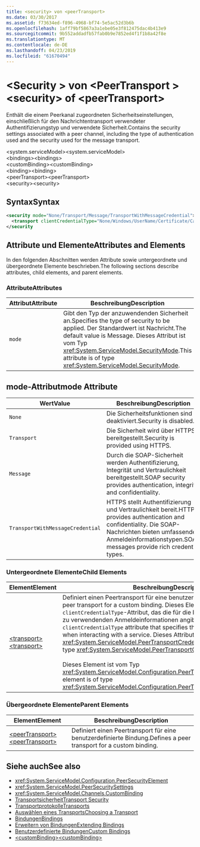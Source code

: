 ```yaml
---
title: <security> von <peerTransport>
ms.date: 03/30/2017
ms.assetid: f73634ed-f896-4968-bf74-5e5ac52d3b6b
ms.openlocfilehash: 1aff79bf5867a3a1ebe05e3f812475dac4b413e9
ms.sourcegitcommit: 9b552addadfb57fab0b9e7852ed4f1f1b8a42f8e
ms.translationtype: MT
ms.contentlocale: de-DE
ms.lasthandoff: 04/23/2019
ms.locfileid: "61670494"
---
```

# <a name="security-of-peertransport"></a><span data-ttu-id="1b972-102">\<Security > von \<PeerTransport ></span><span class="sxs-lookup"><span data-stu-id="1b972-102">\<security> of \<peerTransport></span></span>
<span data-ttu-id="1b972-103">Enthält die einem Peerkanal zugeordneten Sicherheitseinstellungen, einschließlich für den Nachrichtentransport verwendeter Authentifizierungstyp und verwendete Sicherheit.</span><span class="sxs-lookup"><span data-stu-id="1b972-103">Contains the security settings associated with a peer channel, including the type of authentication used and the security used for the message transport.</span></span>  
  
 <span data-ttu-id="1b972-104">\<system.serviceModel></span><span class="sxs-lookup"><span data-stu-id="1b972-104">\<system.serviceModel></span></span>  
<span data-ttu-id="1b972-105">\<bindings></span><span class="sxs-lookup"><span data-stu-id="1b972-105">\<bindings></span></span>  
<span data-ttu-id="1b972-106">\<customBinding></span><span class="sxs-lookup"><span data-stu-id="1b972-106">\<customBinding></span></span>  
<span data-ttu-id="1b972-107">\<binding></span><span class="sxs-lookup"><span data-stu-id="1b972-107">\<binding></span></span>  
<span data-ttu-id="1b972-108">\<peerTransport></span><span class="sxs-lookup"><span data-stu-id="1b972-108">\<peerTransport></span></span>  
<span data-ttu-id="1b972-109">\<security></span><span class="sxs-lookup"><span data-stu-id="1b972-109">\<security></span></span>  
  
## <a name="syntax"></a><span data-ttu-id="1b972-110">Syntax</span><span class="sxs-lookup"><span data-stu-id="1b972-110">Syntax</span></span>  
  
```xml  
<security mode="None/Transport/Message/TransportWithMessageCredential">
  <transport clientCredentialType="None/Windows/UserName/Certificate/CardSpace" />
</security
```  
  
## <a name="attributes-and-elements"></a><span data-ttu-id="1b972-111">Attribute und Elemente</span><span class="sxs-lookup"><span data-stu-id="1b972-111">Attributes and Elements</span></span>  
 <span data-ttu-id="1b972-112">In den folgenden Abschnitten werden Attribute sowie untergeordnete und übergeordnete Elemente beschrieben.</span><span class="sxs-lookup"><span data-stu-id="1b972-112">The following sections describe attributes, child elements, and parent elements.</span></span>  
  
### <a name="attributes"></a><span data-ttu-id="1b972-113">Attribute</span><span class="sxs-lookup"><span data-stu-id="1b972-113">Attributes</span></span>  
  
|<span data-ttu-id="1b972-114">Attribut</span><span class="sxs-lookup"><span data-stu-id="1b972-114">Attribute</span></span>|<span data-ttu-id="1b972-115">Beschreibung</span><span class="sxs-lookup"><span data-stu-id="1b972-115">Description</span></span>|  
|---------------|-----------------|  
|`mode`|<span data-ttu-id="1b972-116">Gibt den Typ der anzuwendenden Sicherheit an.</span><span class="sxs-lookup"><span data-stu-id="1b972-116">Specifies the type of security to be applied.</span></span> <span data-ttu-id="1b972-117">Der Standardwert ist Nachricht.</span><span class="sxs-lookup"><span data-stu-id="1b972-117">The default value is Message.</span></span> <span data-ttu-id="1b972-118">Dieses Attribut ist vom Typ <xref:System.ServiceModel.SecurityMode>.</span><span class="sxs-lookup"><span data-stu-id="1b972-118">This attribute is of type <xref:System.ServiceModel.SecurityMode>.</span></span>|  
  
## <a name="mode-attribute"></a><span data-ttu-id="1b972-119">mode-Attribut</span><span class="sxs-lookup"><span data-stu-id="1b972-119">mode Attribute</span></span>  
  
|<span data-ttu-id="1b972-120">Wert</span><span class="sxs-lookup"><span data-stu-id="1b972-120">Value</span></span>|<span data-ttu-id="1b972-121">Beschreibung</span><span class="sxs-lookup"><span data-stu-id="1b972-121">Description</span></span>|  
|-----------|-----------------|  
|`None`|<span data-ttu-id="1b972-122">Die Sicherheitsfunktionen sind deaktiviert.</span><span class="sxs-lookup"><span data-stu-id="1b972-122">Security is disabled.</span></span>|  
|`Transport`|<span data-ttu-id="1b972-123">Die Sicherheit wird über HTTPS bereitgestellt.</span><span class="sxs-lookup"><span data-stu-id="1b972-123">Security is provided using HTTPS.</span></span>|  
|`Message`|<span data-ttu-id="1b972-124">Durch die SOAP-Sicherheit werden Authentifizierung, Integrität und Vertraulichkeit bereitgestellt.</span><span class="sxs-lookup"><span data-stu-id="1b972-124">SOAP security provides authentication, integrity and confidentiality.</span></span>|  
|`TransportWithMessageCredential`|<span data-ttu-id="1b972-125">HTTPS stellt Authentifizierung und Vertraulichkeit bereit.</span><span class="sxs-lookup"><span data-stu-id="1b972-125">HTTPS provides authentication and confidentiality.</span></span> <span data-ttu-id="1b972-126">Die SOAP-Nachrichten bieten umfassende Anmeldeinformationstypen.</span><span class="sxs-lookup"><span data-stu-id="1b972-126">SOAP messages provide rich credential types.</span></span>|  
  
### <a name="child-elements"></a><span data-ttu-id="1b972-127">Untergeordnete Elemente</span><span class="sxs-lookup"><span data-stu-id="1b972-127">Child Elements</span></span>  
  
|<span data-ttu-id="1b972-128">Element</span><span class="sxs-lookup"><span data-stu-id="1b972-128">Element</span></span>|<span data-ttu-id="1b972-129">Beschreibung</span><span class="sxs-lookup"><span data-stu-id="1b972-129">Description</span></span>|  
|-------------|-----------------|  
|[<span data-ttu-id="1b972-130">\<transport></span><span class="sxs-lookup"><span data-stu-id="1b972-130">\<transport></span></span>](../../../../../docs/framework/configure-apps/file-schema/wcf/transport-of-peertransport.md)|<span data-ttu-id="1b972-131">Definiert einen Peertransport für eine benutzerdefinierte Bindung.</span><span class="sxs-lookup"><span data-stu-id="1b972-131">Defines a peer transport for a custom binding.</span></span> <span data-ttu-id="1b972-132">Dieses Element enthält ein `clientCredentialType`-Attribut, das die für die Interaktion mit einem Dienst zu verwendenden Anmeldeinformationen angibt.</span><span class="sxs-lookup"><span data-stu-id="1b972-132">This element has a `clientCredentialType` attribute that specifies the credentials to be used when interacting with a service.</span></span> <span data-ttu-id="1b972-133">Dieses Attribut ist vom Typ <xref:System.ServiceModel.PeerTransportCredentialType>.</span><span class="sxs-lookup"><span data-stu-id="1b972-133">This attribute is of type <xref:System.ServiceModel.PeerTransportCredentialType>.</span></span><br /><br /> <span data-ttu-id="1b972-134">Dieses Element ist vom Typ <xref:System.ServiceModel.Configuration.PeerTransportSecurityElement>.</span><span class="sxs-lookup"><span data-stu-id="1b972-134">This element is of type <xref:System.ServiceModel.Configuration.PeerTransportSecurityElement>.</span></span>|  
  
### <a name="parent-elements"></a><span data-ttu-id="1b972-135">Übergeordnete Elemente</span><span class="sxs-lookup"><span data-stu-id="1b972-135">Parent Elements</span></span>  
  
|<span data-ttu-id="1b972-136">Element</span><span class="sxs-lookup"><span data-stu-id="1b972-136">Element</span></span>|<span data-ttu-id="1b972-137">Beschreibung</span><span class="sxs-lookup"><span data-stu-id="1b972-137">Description</span></span>|  
|-------------|-----------------|  
|[<span data-ttu-id="1b972-138">\<peerTransport></span><span class="sxs-lookup"><span data-stu-id="1b972-138">\<peerTransport></span></span>](../../../../../docs/framework/configure-apps/file-schema/wcf/peertransport.md)|<span data-ttu-id="1b972-139">Definiert einen Peertransport für eine benutzerdefinierte Bindung.</span><span class="sxs-lookup"><span data-stu-id="1b972-139">Defines a peer transport for a custom binding.</span></span>|  
  
## <a name="see-also"></a><span data-ttu-id="1b972-140">Siehe auch</span><span class="sxs-lookup"><span data-stu-id="1b972-140">See also</span></span>

- <xref:System.ServiceModel.Configuration.PeerSecurityElement>
- <xref:System.ServiceModel.PeerSecuritySettings>
- <xref:System.ServiceModel.Channels.CustomBinding>
- [<span data-ttu-id="1b972-141">Transportsicherheit</span><span class="sxs-lookup"><span data-stu-id="1b972-141">Transport Security</span></span>](../../../../../docs/framework/wcf/feature-details/transport-security.md)
- [<span data-ttu-id="1b972-142">Transportprotokolle</span><span class="sxs-lookup"><span data-stu-id="1b972-142">Transports</span></span>](../../../../../docs/framework/wcf/feature-details/transports.md)
- [<span data-ttu-id="1b972-143">Auswählen eines Transports</span><span class="sxs-lookup"><span data-stu-id="1b972-143">Choosing a Transport</span></span>](../../../../../docs/framework/wcf/feature-details/choosing-a-transport.md)
- [<span data-ttu-id="1b972-144">Bindungen</span><span class="sxs-lookup"><span data-stu-id="1b972-144">Bindings</span></span>](../../../../../docs/framework/wcf/bindings.md)
- [<span data-ttu-id="1b972-145">Erweitern von Bindungen</span><span class="sxs-lookup"><span data-stu-id="1b972-145">Extending Bindings</span></span>](../../../../../docs/framework/wcf/extending/extending-bindings.md)
- [<span data-ttu-id="1b972-146">Benutzerdefinierte Bindungen</span><span class="sxs-lookup"><span data-stu-id="1b972-146">Custom Bindings</span></span>](../../../../../docs/framework/wcf/extending/custom-bindings.md)
- [<span data-ttu-id="1b972-147">\<customBinding></span><span class="sxs-lookup"><span data-stu-id="1b972-147">\<customBinding></span></span>](../../../../../docs/framework/configure-apps/file-schema/wcf/custombinding.md)
